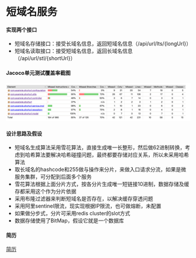 # 短域名服务

#### 实现两个接口
- 短域名存储接口：接受长域名信息，返回短域名信息（/api/url/lts/{longUrl}）
- 短域名读取接口：接受短域名信息，返回长域名信息（/api/url/stl/{shortUrl}）
#### Jacoco单元测试覆盖率截图
![alt Jacoco](report/jacoco.png)

#### 设计思路及假设
- 短域名生成算法采用雪花算法，直接生成唯一长整形，然后做62进制转换，考虑到哈希算法要解决哈希碰撞问题，最终都要存储对应关系，所以未采用哈希算法
- 取长域名的hashcode和255做与操作来分片，来做入口请求分流，如果是微服务集群，可分配到后面多个服务
- 雪花算法根据上面分片方式，按各分片生成唯一短链接10进制，数据存储及缓存都采用这个作为分片依据
- 采用布隆过滤器来判断短域名是否存在，以解决缓存穿透问题
- 采用阿里sentinel限流，现实现根据IP限流，也可做熔断，未配置
- 如果做分步式，分片可采用redis cluster的slot方式
- 数据存储使用了BitMap，假设它就是一个数据库

#### 简历
[简历](report/resume.pdf)